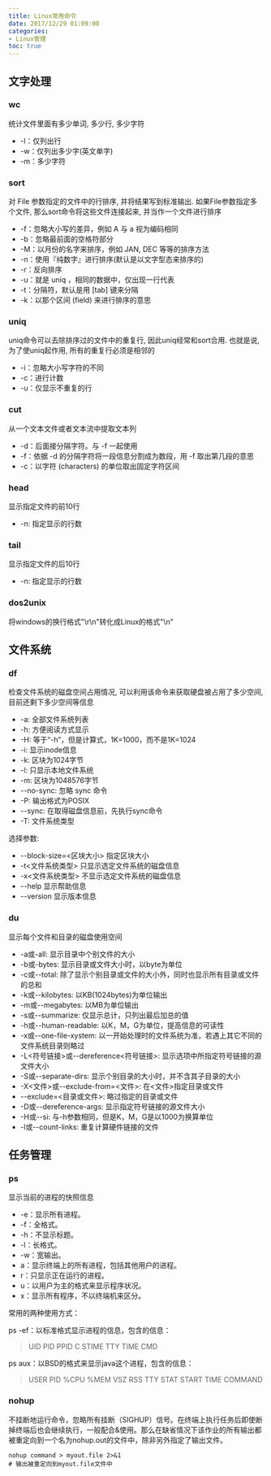 ```yaml
---
title: Linux常用命令
date: 2017/12/29 01:09:00
categories:
- Linux管理
toc: true
---
```


## 文字处理
### wc 
统计文件里面有多少单词, 多少行, 多少字符
- -l：仅列出行
- -w：仅列出多少字(英文单字)
- -m：多少字符

### sort
对 File 参数指定的文件中的行排序, 并将结果写到标准输出. 如果File参数指定多个文件, 那么sort命令将这些文件连接起来, 并当作一个文件进行排序
- -f：忽略大小写的差异，例如 A 与 a 视为编码相同
- -b：忽略最前面的空格符部分
- -M：以月份的名字来排序，例如 JAN, DEC 等等的排序方法
- -n：使用『纯数字』进行排序(默认是以文字型态来排序的)
- -r：反向排序
- -u：就是 uniq ，相同的数据中，仅出现一行代表
- -t：分隔符，默认是用 [tab] 键来分隔
- -k：以那个区间 (field) 来进行排序的意思

### uniq
uniq命令可以去除排序过的文件中的重复行, 因此uniq经常和sort合用. 也就是说, 为了使uniq起作用, 所有的重复行必须是相邻的
- -i：忽略大小写字符的不同
- -c：进行计数
- -u：仅显示不重复的行

### cut
从一个文本文件或者文本流中提取文本列
- -d：后面接分隔字符。与 -f 一起使用
- -f：依据 -d 的分隔字符将一段信息分割成为数段，用 -f 取出第几段的意思
- -c：以字符 (characters) 的单位取出固定字符区间

### head
显示指定文件的前10行
- -n: 指定显示的行数

### tail
显示指定文件的后10行
- -n: 指定显示的行数

### dos2unix
将windows的换行格式"\r\n"转化成Linux的格式"\n"


## 文件系统
### df
检查文件系统的磁盘空间占用情况, 可以利用该命令来获取硬盘被占用了多少空间, 目前还剩下多少空间等信息
- -a: 全部文件系统列表
- -h:  方便阅读方式显示
- -H: 等于“-h”，但是计算式，1K=1000，而不是1K=1024
- -i: 显示inode信息
- -k: 区块为1024字节
- -l: 只显示本地文件系统
- -m: 区块为1048576字节
- --no-sync: 忽略 sync 命令
- -P: 输出格式为POSIX
- --sync: 在取得磁盘信息前，先执行sync命令
- -T: 文件系统类型

选择参数:
- --block-size=<区块大小> 指定区块大小
- -t<文件系统类型> 只显示选定文件系统的磁盘信息
- -x<文件系统类型> 不显示选定文件系统的磁盘信息
- --help 显示帮助信息
- --version 显示版本信息

### du
显示每个文件和目录的磁盘使用空间
- -a或-all: 显示目录中个别文件的大小
- -b或-bytes: 显示目录或文件大小时，以byte为单位
- -c或--total: 除了显示个别目录或文件的大小外，同时也显示所有目录或文件的总和
- -k或--kilobytes: 以KB(1024bytes)为单位输出
- -m或--megabytes: 以MB为单位输出
- -s或--summarize: 仅显示总计，只列出最后加总的值
- -h或--human-readable: 以K，M，G为单位，提高信息的可读性
- -x或--one-file-xystem: 以一开始处理时的文件系统为准，若遇上其它不同的文件系统目录则略过
- -L<符号链接>或--dereference<符号链接>: 显示选项中所指定符号链接的源文件大小   
- -S或--separate-dirs: 显示个别目录的大小时，并不含其子目录的大小
- -X<文件>或--exclude-from=<文件>: 在<文件>指定目录或文件
- --exclude=<目录或文件>: 略过指定的目录或文件
- -D或--dereference-args: 显示指定符号链接的源文件大小
- -H或--si: 与-h参数相同，但是K，M，G是以1000为换算单位
- -l或--count-links: 重复计算硬件链接的文件


## 任务管理
### ps
显示当前的进程的快照信息
- -e：显示所有进程。
- -f：全格式。
- -h：不显示标题。
- -l：长格式。
- -w：宽输出。
- a：显示终端上的所有进程，包括其他用户的进程。
- r：只显示正在运行的进程。
- u：以用户为主的格式来显示程序状况。
- x：显示所有程序，不以终端机来区分。

常用的两种使用方式：

ps -ef：以标准格式显示进程的信息，包含的信息：
> UID  PID PPID C STIME TTY TIME CMD

ps aux：以BSD的格式来显示java这个进程，包含的信息：
> USER  PID %CPU %MEM VSZ RSS TTY STAT START TIME COMMAND

### nohup
不挂断地运行命令，忽略所有挂断（SIGHUP）信号。在终端上执行任务后即使断掉终端后也会继续执行，一般配合&使用。那么在缺省情况下该作业的所有输出都被重定向到一个名为nohup.out的文件中，除非另外指定了输出文件。
```
nohup command > myout.file 2>&1 
# 输出被重定向到myout.file文件中
```
